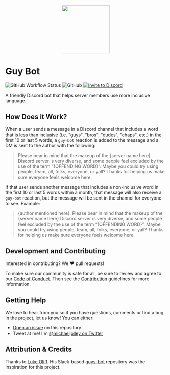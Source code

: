 <div style="text-align:center">
<img src="https://user-images.githubusercontent.com/1228996/130375070-1e69510b-1ef7-46d5-b327-db0a3d6b0ba4.png" width="150px" style="margin: 0 auto;">
</div>

# Guy Bot

![GitHub Workflow Status](https://img.shields.io/github/workflow/status/michaeljolley/discord-guy-bot/CD) ![GitHub](https://img.shields.io/github/license/michaeljolley/discord-guy-bot?color=blue&style=flat-round) [![Invite to Discord](https://img.shields.io/badge/discord-invite-blueviolet)](https://discord.com/oauth2/authorize?client_id=878808315528871936&permissions=0&scope=bot%20messages.read)

A friendly Discord bot that helps server members use more inclusive language.

## How Does it Work?

When a user sends a message in a Discord channel that includes a word that is
less than inclusive (i.e. "guys", "bros", "dudes", "chaps", etc.) in the
first 10 or last 5 words, a `guy-bot` reaction is added to the message and a
DM is sent to the author with the following:

> Please bear in mind that the makeup of the {server name here} Discord server
> is very diverse, and some people feel excluded by the use of the term
> “{OFFENDING WORD}”. Maybe you could try using people, team, all, folks,
> everyone, or yall? Thanks for helping us make sure everyone feels welcome
> here.

If that user sends another message that includes a non-inclusive word in the
first 10 or last 5 words within a month, that message will also receive a
`guy-bot` reaction, but the message will be sent in the channel for everyone
to see. Example:

> {author mentioned here}, Please bear in mind that the makeup of the
> {server name here} Discord server is very diverse, and some people
> feel excluded by the use of the term “{OFFENDING WORD}”. Maybe you could
> try using people, team, all, folks, everyone, or yall? Thanks for helping us
> make sure everyone feels welcome here.

## Development and Contributing

Interested in contributing? We ❤️ pull requests!

To make sure our community is safe for all, be sure to review and agree to our
[Code of Conduct](./.github/CODE_OF_CONDUCT.md). Then see the
[Contribution](./.github/CONTRIBUTING.md) guidelines for more information.

## Getting Help

We love to hear from you so if you have questions, comments or find a bug in the
project, let us know! You can either:

- [Open an issue](https://github.com/michaeljolley/discord-guy-bot/issues/new)
on this repository
- Tweet at me! I'm [@michaeljolley on Twitter](https://twitter.com/michaeljolley)

## Attribution & Credits

Thanks to [Luke Oliff](https://github.com/lukeocodes). His Slack-based
[guys-bot](https://github.com/lukeocodes/guys-bot) repository was the
inspiration for this project.
